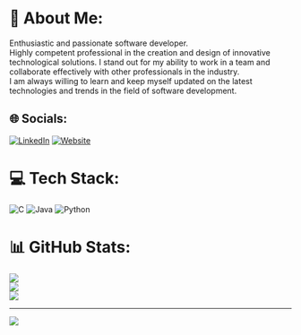 # 💫 About Me:
Enthusiastic and passionate software developer.<br>Highly competent professional in the creation and design of innovative technological solutions. I stand out for my ability to work in a team and collaborate effectively with other professionals in the industry. <br>I am always willing to learn and keep myself updated on the latest technologies and trends in the field of software development.


## 🌐 Socials:
[![LinkedIn](https://img.shields.io/badge/LinkedIn-%230077B5.svg?logo=linkedin&logoColor=white)](https://www.linkedin.com/in/pablo-alonso-garc%C3%ADa/) 
[![Website](https://img.shields.io/badge/LinkedIn-%230077B5.svg?logo=linkedin&logoColor=white)](https://www.pabalons.com) 

# 💻 Tech Stack:
![C](https://img.shields.io/badge/c-%2300599C.svg?style=for-the-badge&logo=c&logoColor=white) ![Java](https://img.shields.io/badge/java-%23ED8B00.svg?style=for-the-badge&logo=openjdk&logoColor=white) ![Python](https://img.shields.io/badge/python-3670A0?style=for-the-badge&logo=python&logoColor=ffdd54)
# 📊 GitHub Stats:
![](https://github-readme-stats.vercel.app/api?username=pabletea&theme=tokyonight&hide_border=false&include_all_commits=false&count_private=false)<br/>
![](https://github-readme-streak-stats.herokuapp.com/?user=pabletea&theme=tokyonight&hide_border=false)<br/>
![](https://github-readme-stats.vercel.app/api/top-langs/?username=pabletea&theme=tokyonight&hide_border=false&include_all_commits=false&count_private=false&layout=compact)

---
[![](https://visitcount.itsvg.in/api?id=pabletea&icon=0&color=0)](https://visitcount.itsvg.in)

<!-- Proudly created with GPRM ( https://gprm.itsvg.in ) -->
